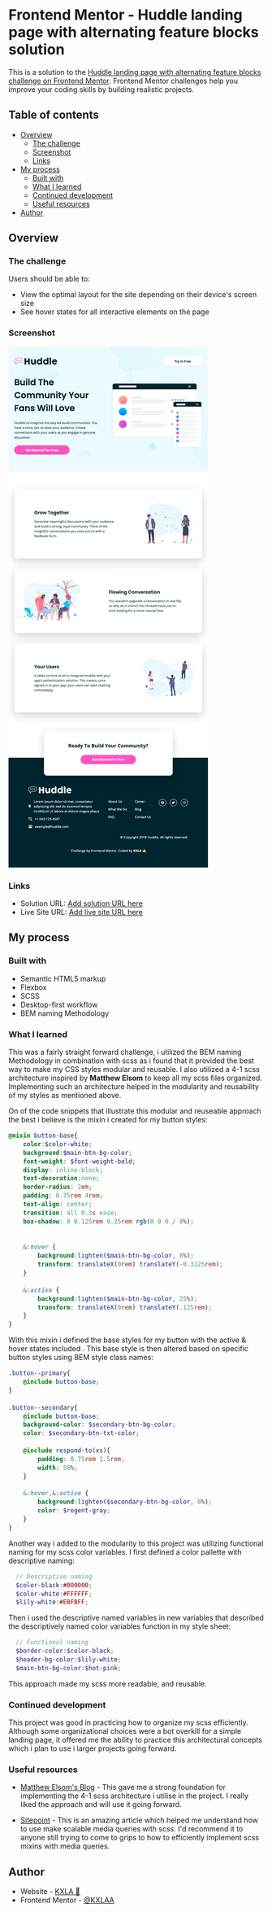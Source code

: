 # Frontend Mentor - Huddle landing page with alternating feature blocks solution

This is a solution to the [Huddle landing page with alternating feature blocks challenge on Frontend Mentor](https://www.frontendmentor.io/challenges/huddle-landing-page-with-alternating-feature-blocks-5ca5f5981e82137ec91a5100). Frontend Mentor challenges help you improve your coding skills by building realistic projects. 

## Table of contents

- [Overview](#overview)
  - [The challenge](#the-challenge)
  - [Screenshot](#screenshot)
  - [Links](#links)
- [My process](#my-process)
  - [Built with](#built-with)
  - [What I learned](#what-i-learned)
  - [Continued development](#continued-development)
  - [Useful resources](#useful-resources)
- [Author](#author)


## Overview

### The challenge

Users should be able to:

- View the optimal layout for the site depending on their device's screen size
- See hover states for all interactive elements on the page

### Screenshot

![](/images/Screenshot.png)


### Links

- Solution URL: [Add solution URL here](https://your-solution-url.com)
- Live Site URL: [Add live site URL here](https://your-live-site-url.com)

## My process

### Built with

- Semantic HTML5 markup
- Flexbox
- SCSS 
- Desktop-first workflow
- BEM naming Methodology


### What I learned

This was a fairly straight forward challenge, i utilized the BEM naming Methodology in combination with scss as i found that it provided the best way to make my CSS styles modular and reusable. I also utilized a 4-1 scss architecture inspired by **Matthew Elsom** to keep all my scss files organized. Implementing such an architecture helped in the modularity and reusability of my styles as mentioned above. 

On of the code snippets that illustrate this modular and reuseable approach the best i believe is the mixin i created for my button styles:

```SCSS
@mixin button-base{
    color:$color-white;
    background:$main-btn-bg-color;
    font-weight: $font-weight-bold;
    display: inline-block;
    text-decoration:none;
    border-radius: 2em;
    padding: 0.75rem 4rem;
    text-align: center;
    transition: all 0.3s ease;
    box-shadow: 0 0.125rem 0.25rem rgb(0 0 0 / 8%);


    &:hover {
        background:lighten($main-btn-bg-color, 8%);
        transform: translateX(0rem) translateY(-0.3125rem);
    }

    &:active {
        background:lighten($main-btn-bg-color, 25%);
        transform: translateX(0rem) translateY(.125rem);
    } 
}
```

With this mixin i defined the base styles for my button with the active & hover states included . This base style is then altered based on specific button styles using BEM style class names:
```SCSS
.button--primary{
    @include button-base;
}

.button--secondary{
    @include button-base;
    background-color: $secondary-btn-bg-color;
    color: $secondary-btn-txt-color;

    @include respond-to(xs){
        padding: 0.75rem 1.5rem;
        width: 50%;
    }

    &:hover,&:active {
        background:lighten($secondary-btn-bg-color, 8%);
        color: $regent-gray;
    }
}
```

Another way i added to the modularity to this project was utilizing functional naming for my scss color variables. I first defined a color pallette with descriptive naming:

```SCSS
  // Descriptive naming
  $color-black:#000000;
  $color-white:#FFFFFF;
  $lily-white:#EBFBFF;
```


Then i used the descriptive named variables in new variables that described the  descriptively named color variables function in my style sheet:
```SCSS
  // Functional naming
  $border-color:$color-black;
  $header-bg-color:$lily-white;
  $main-btn-bg-color:$hot-pink;
```

This approach made my scss more readable, and reusable.


### Continued development

This project was good in practicing how to organize my scss efficiently. Although some organizational choices were a bot overkill for a simple landing page, it offered me the ability to practice this architectural concepts which i plan to use i larger projects going forward.


### Useful resources

- [Matthew Elsom's Blog](https://matthewelsom.com/blog/simple-scss-playbook.html) - This gave me a strong foundation for implementing the 4-1 scss architecture i utilise in the project. I really liked the approach and will use it going forward.

- [Sitepoint](hhttps://www.sitepoint.com/managing-responsive-breakpoints-sass/) - This is an amazing article which helped me understand how to use make scalable media queries with scss. I'd recommend it to anyone still trying to come to grips to how to efficiently implement scss mixins with media queries.


## Author

- Website - [KXLA 🤙](https://github.com/KXLAA)
- Frontend Mentor - [@KXLAA](https://www.frontendmentor.io/profile/KXLAA)
